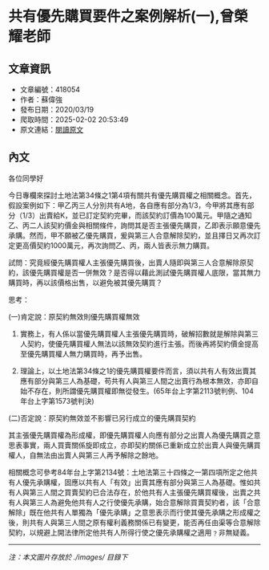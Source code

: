 # 共有優先購買要件之案例解析(一),曾榮耀老師

## 文章資訊
- 文章編號：418054
- 作者：蘇偉強
- 發布日期：2020/03/19
- 爬取時間：2025-02-02 20:53:49
- 原文連結：[閱讀原文](https://real-estate.get.com.tw/Columns/detail.aspx?no=418054)

## 內文
各位同學好

今日專欄來探討土地法第34條之1第4項有關共有優先購買權之相關概念。首先，假設案例如下：甲乙丙三人分別共有A地，各自應有部分為1/3，今甲將其應有部分（1/3）出賣給K，並已訂定契約完畢，而該契約訂價為100萬元。甲隨之通知乙、丙二人該契約價金與相關條件，詢問其是否主張優先購買，乙即表示願意優先承購。然而，甲不願被乙優先購買，爰與第三人合意解除契約，並且擇日又再次訂定更高價契約1000萬元，再次詢問乙、丙，兩人皆表示無力購買。

試問：究竟經優先購買權人主張優先購買後，出賣人隨即與第三人合意解除原契約，該優先購買權是否一併無效？是否得以藉此測試優先購買權人底限，當其無力購買時，再以該價格出售，以避免被其優先購買？

思考：

(一)肯定說：原契約無效則優先購買權無效

1. 實務上，有人係以當優先購買權人主張優先購買時，破解招數就是解除與第三人契約，使優先購買權人無法以該無效契約進行主張。而後再將契約價金提高至優先購買權人無力購買時，再予出售。

2. 理論上，以土地法第34條之1的優先購買權要件而言，須以共有人有效出賣其應有部分與第三人為基礎，苟共有人與第三人間之出賣行為根本無效，亦即自始不存在，則所謂優先購買權即無從發生。(65年台上字第2113號判例、104年台上字第1573號判決)

(二)否定說：原契約無效並不影響已另行成立的優先購買契約

其主張優先購買權為形成權，即優先購買權人向應有部分之出賣人為優先購買之意思表事實，兩人買賣關係旋即成立，亦即契約關係已重新成立於出賣人與優先購買權人，自無法由出賣人與第三人再予解除之餘地。

相關概念可參考84年台上字第2134號：土地法第三十四條之一第四項所定之他共有人優先承購權，固應以共有人「有效」出賣其應有部分與第三人為基礎。惟如共有人與第三人間之買賣契約已合法存在，於他共有人主張優先購買權後，出賣之共有人與第三人為避免他共有人之行使優先承購，始合意解除買賣契約者，該「合意解除」既在他共有人單獨為「優先承購」之意思表示而行使其優先承購之形成權之後，則共有人與第三人間之原有權利義務關係已有變更，能否再任由渠等合意解除契約，以規避上開法律所定他共有人所得行使之優先承購權之適用﹖非無疑義。

---
*注：本文圖片存放於 ./images/ 目錄下*
